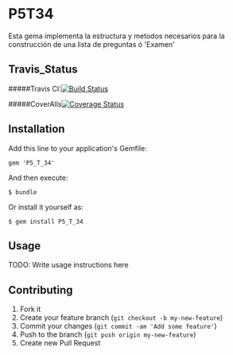 # P5T34


Esta gema implementa la estructura y metodos necesarios para la construcción de una lista de preguntas ó 'Examen'
## Travis_Status

#####Travis CI:[![Build Status](https://travis-ci.org/alu0100611120/P8_T34.svg?branch=master)](https://travis-ci.org/alu0100611120/P8_T34)

#####CoverAlls[![Coverage Status](https://coveralls.io/repos/alu0100611120/P8_T34/badge.png)](https://coveralls.io/r/alu0100611120/P8_T34)

## Installation

Add this line to your application's Gemfile:

    gem 'P5_T_34'

And then execute:

    $ bundle

Or install it yourself as:

    $ gem install P5_T_34

## Usage

TODO: Write usage instructions here

## Contributing

1. Fork it
2. Create your feature branch (`git checkout -b my-new-feature`)
3. Commit your changes (`git commit -am 'Add some feature'`)
4. Push to the branch (`git push origin my-new-feature`)
5. Create new Pull Request
